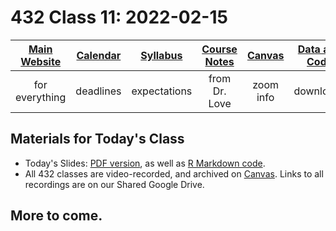 # 432 Class 11: 2022-02-15

[Main Website](https://thomaselove.github.io/432/) | [Calendar](https://thomaselove.github.io/432/calendar.html) | [Syllabus](https://thomaselove.github.io/432-2022-syllabus/) | [Course Notes](https://thomaselove.github.io/432-notes/) | [Canvas](https://canvas.case.edu) | [Data and Code](https://github.com/THOMASELOVE/432-data) | [Sources](https://github.com/THOMASELOVE/432-2022/tree/main/references) | [Contact Us](https://thomaselove.github.io/432/contact.html)
:-----------: | :--------------: | :----------: | :---------: | :-------------: | :-----------: | :------------: | :-------------:
for everything | deadlines | expectations | from Dr. Love | zoom info | downloads | read/watch | need help?

## Materials for Today's Class

- Today's Slides: [PDF version](https://github.com/THOMASELOVE/432-2022/blob/main/classes/class11/432_2022_slides11.pdf), as well as [R Markdown code](https://github.com/THOMASELOVE/432-2022/blob/main/classes/class11/432_2022_slides11.Rmd). 
- All 432 classes are video-recorded, and archived on [Canvas](https://canvas.case.edu). Links to all recordings are on our Shared Google Drive.

## More to come.
